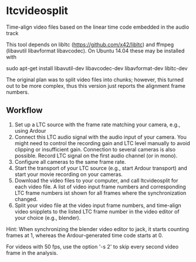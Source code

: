 # ltcvideosplit
Time-align video files based on the linear time code embedded in the audio track

This tool depends on libltc (https://github.com/x42/libltc) and ffmpeg
(libavutil libavformat libavcodec). On Ubuntu 14.04 these may be
installed with

sudo apt-get install libavutil-dev libavcodec-dev libavformat-dev libltc-dev



The original plan was to split video files into chunks; however, this
turned out to be more complex, thus this version just reports the
alignment frame numbers.

## Workflow

  1. Set up a LTC source with the frame rate matching your camera, e.g., using Ardour
  2. Connect this LTC audio signal with the audio input of your camera. You might need to control the recording gain and LTC level manually to avoid clipping or insufficient gain. Connection to several cameras is also possible. Record LTC signal on the first audio channel (or in mono).
  3. Configure all cameras to the same frame rate.
  4. Start the transport of your LTC source (e.g., start Ardour transport) and start your movie recording on your cameras.
  5. Download the video files to your computer, and call ltcvideosplit for each video file. A list of video input frame numbers and corresponding LTC frame numbers ist shown for all frames where the synchronization changed.
  6. Split your video file at the video input frame numbers, and time-align video snipplets to the listed LTC frame number in the video editor of your choice (e.g., blender).

Hint: When synchronizing the blender video editor to jack, it starts
counting frames at 1, whereas the Ardour-generated time code starts at
0.

For videos with 50 fps, use the option '-s 2' to skip every second
video frame in the analysis.
